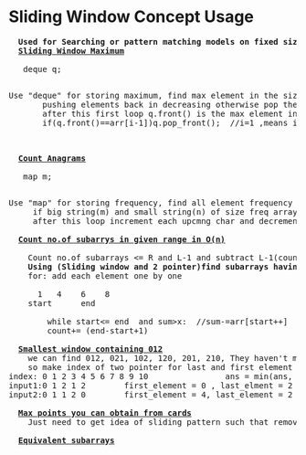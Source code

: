 # Sliding Window Concept Usage
   <pre>
  <b>Used for Searching or pattern matching models on fixed size</b>
  <b><a href="https://github.com/teja963/DSA-and-MYSQL/blob/master/Sliding%20Window/3.%20Sliding%20window%20max.cpp">Sliding Window Maximum</a></b>
 
   deque q;
    <p>Use "deque" for storing maximum, find max element in the size k(first k elements) by
       pushing elements back in decreasing otherwise pop the elements
       after this first loop q.front() is the max element in first size k elements
       if(q.front()==arr[i-1])q.pop_front();  //i=1 ,means if 2nd size of k contains first element then pop it</p>
  
  <b><a href="https://github.com/teja963/DSA-and-MYSQL/blob/master/Sliding%20Window/4.%20Count%20anagrams.cpp">Count Anagrams</a></b>

   map m; 
    <p>Use "map" for storing frequency, find all element frequency in the small string for comparing by each char
     if big string(m) and small string(n) of size freq array equal c++; //basic
     after this loop increment each upcmng char and decrement each outgng char and update freq 
     
  <b><a href="https://github.com/teja963/DSA_All_Models/blob/master/Sliding%20Window/6.%20count%20the%20no%20of%20subarrays%20in%20given%20range.cpp">Count no.of subarrys in given range in O(n)</a></b>
   
    Count no.of subarrays <= R and L-1 and subtract L-1(count) from R(count)  //logic
    <b>Using (Sliding window and 2 pointer)find subarrays having sum less than or equal to X(eg: 5)</b>
    for: add each element one by one
    
      1   4    6    8
    start      end
    
        while start<= end  and sum>x:  //sum-=arr[start++]
        count+= (end-start+1)
        
  <b><a href="https://github.com/teja963/Advanced-DSA/blob/master/Sliding%20Window/8.%20Smallest%20window%20containing%20012.cpp">Smallest window containing 012</a></b>
    we can find 012, 021, 102, 120, 201, 210, They haven't mention anything abt sequence
    so make index of two pointer for last and first element
index: 0 1 2 3 4 5 6 7 8 9 10                ans = min(ans, last_element - first_element + 1)
input1:0 1 2 1 2        first_element = 0 , last_elment = 2   
input2:0 1 1 2 0        first_element = 4, last_element = 2

  <b><a href="https://github.com/teja963/Advanced-DSA/blob/master/Sliding%20Window/9.%20Max%20points%20you%20can%20obtain%20from%20cards.cpp">Max points you can obtain from cards</a></b>
  	Just need to get idea of sliding pattern such that removing from ends means
  
  <b><a href="https://github.com/teja963/Advanced-DSA/blob/master/Sliding%20Window/10.%20Equivalent%20sub%20arrays.cpp">Equivalent subarrays</a></b>
  	
  </pre>
             
